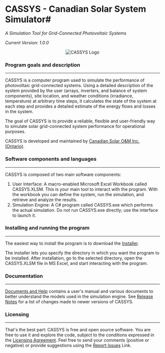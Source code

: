 # CASSYS - Canadian Solar System Simulator#
*A Simulation Tool for Grid-Connected Photovoltaic Systems*

*Current Version: 1.0.0*

<p align="center">
<img src =https://github.com/CanadianSolar/CASSYS/blob/gh-pages/images/CASSYS-logo.png alt="CASSYS Logo"></img>
</p>
 
### Program goals and description ##
---------------------------------------
 
CASSYS is a computer program used to simulate the performance of photovoltaic grid-connected systems. Using a detailed description of the system provided by the user (arrays, inverters, and balance of system components), site location, and weather conditions (irradiance, temperature) at arbitrary time steps, it calculates the state of the system at each step and provides a detailed estimate of the energy flows and losses in the system.

The goal of CASSYS is to provide a reliable, flexible and user-friendly way to simulate solar grid-connected system performance for operational purposes.  

CASSYS is developed and maintained by [Canadian Solar O&M Inc. (Ontario)](http://www.canadiansolar.com/ "Canadian Solar O&M Inc. (Ontario)"). 

### Software components and languages ##
----------------------------------------
CASSYS is composed of two main software components: 

 1. User Interface: A macro-enabled Microsoft Excel Workbook called CASSYS.XLSM. This is your main tool to interact with the program. With the workbook you can define the system, run the simulation, and retrieve and analyze the results.
 2. Simulation Engine: A C# program called CASSYS.exe which performs the actual simulation. Do not run CASSYS.exe directly; use the interface to launch it.
 
### Installing and running the program ##
-----------------------------------------
The easiest way to install the program is to download the  [Installer](https://github.com/CanadianSolar/CASSYS/blob/master/CASSYS%20Installer.exe?raw=true "Installer").

The installer lets you specify the directory in which you want the program to be installed. After installation, go to the selected directory, open the CASSYS.XLSM file in MS Excel, and start interacting with the program.

### Documentation ##
--------------------
[Documents and Help](https://github.com/CanadianSolar/CASSYS/tree/master/Documents%20and%20Help "Documents and Help")
contains a user's manual and various documents to better understand the models used in the simulation engine. See [Release Notes](https://github.com/CanadianSolar/CASSYS/wiki/Release-Notes "Release Notes") for a list of changes made to newer versions of CASSYS.

### Licensing ##
----------------
That's the best part: CASSYS is free and open source software. You are free to use it and explore the code, subject to the conditions expressed in the  [Licensing Agreement](https://github.com/CanadianSolar/CASSYS/blob/master/LICENSE "Licensing Agreement"). Feel free to send your comments (positive or negative) or provide suggestions using the 
[Report Issues](https://github.com/CanadianSolar/CASSYS/issues "Report Issues") Link.
